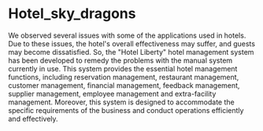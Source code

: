 # Hotel_sky_dragons

We observed several issues with some of the applications used in hotels. Due to these issues, the hotel's overall effectiveness may suffer, and guests may become dissatisfied. So, the "Hotel Liberty" hotel management system has been developed to remedy the problems with the manual system currently in use. This system provides the essential hotel management functions, including reservation management, restaurant management, customer management, financial management, feedback management, supplier management, employee management and extra-facility management. Moreover, this system is designed to accommodate the specific requirements of the business and conduct operations efficiently and effectively.
